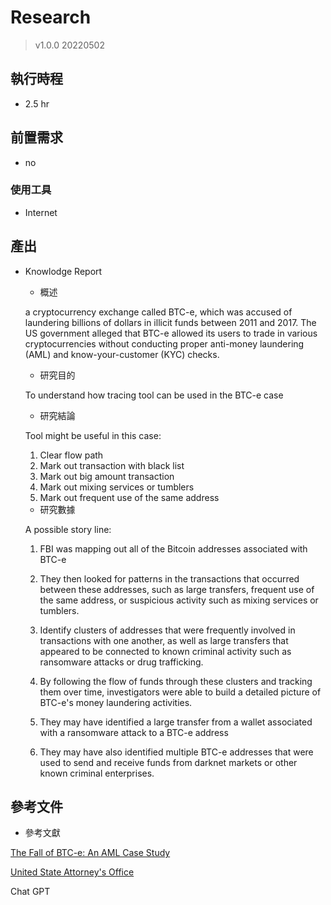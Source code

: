 # Research
> v1.0.0 20220502
## 執行時程
- 2.5 hr

## 前置需求
- no
### 使用工具
- Internet

## 產出
- Knowlodge Report
  - 概述
  
  a cryptocurrency exchange called BTC-e, which was accused of laundering billions of dollars in illicit funds between 2011 and 2017. The US government alleged that BTC-e allowed its users to trade in various cryptocurrencies without conducting proper anti-money laundering (AML) and know-your-customer (KYC) checks.
  
  - 研究目的
  
  To understand how tracing tool can be used in the BTC-e case
  
  - 研究結論
  
  Tool might be useful in this case:
  
  1. Clear flow path
  2. Mark out transaction with black list
  3. Mark out big amount transaction
  4. Mark out mixing services or tumblers
  5. Mark out frequent use of the same address
  
  - 研究數據
  
  A possible story line:
  
  1. FBI was mapping out all of the Bitcoin addresses associated with BTC-e
  
  2. They then looked for patterns in the transactions that occurred between these addresses, such as large transfers, frequent use of the same address, or suspicious activity such as mixing services or tumblers.
  
  3. Identify clusters of addresses that were frequently involved in transactions with one another, as well as large transfers that appeared to be connected to known criminal activity such as ransomware attacks or drug trafficking.
 
  4. By following the flow of funds through these clusters and tracking them over time, investigators were able to build a detailed picture of BTC-e's money laundering activities.
  
  5. They may have identified a large transfer from a wallet associated with a ransomware attack to a BTC-e address
  
  6. They may have also identified multiple BTC-e addresses that were used to send and receive funds from darknet markets or other known criminal enterprises.
  

## 參考文件
- 參考文獻

[The Fall of BTC-e: An AML Case Study](https://go.chainalysis.com/rs/503-FAP-074/images/Chainalysis-BTC-e-Case-Study.pdf)

[United State Attorney's Office](https://www.justice.gov/usao-ndca/pr/russian-national-and-bitcoin-exchange-charged-21-count-indictment-operating-alleged)

Chat GPT
